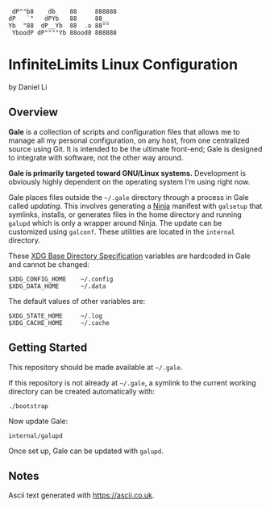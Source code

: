 
     dP""b8    db    88     888888
    dP   `"   dPYb   88     88__
    Yb  "88  dP__Yb  88  .o 88""
     YboodP dP""""Yb 88ood8 888888

# InfiniteLimits Linux Configuration

by Daniel Li

## Overview

**Gale** is a collection of scripts and configuration files that allows me to
manage all my personal configuration, on any host, from one centralized source
using Git. It is intended to be the ultimate front-end; Gale is designed to
integrate with software, not the other way around.

**Gale is primarily targeted toward GNU/Linux systems.** Development is
obviously highly dependent on the operating system I'm using right now.

Gale places files outside the `~/.gale` directory through a process in Gale
called _updating_. This involves generating a [Ninja][2] manifest with
`galsetup` that symlinks, installs, or generates files in the home directory and
running `galupd` which is only a wrapper around Ninja. The update can be
customized using `galconf`. These utilities are located in the `internal`
directory.

These [XDG Base Directory Specification][1] variables are hardcoded in Gale and
cannot be changed:

```
$XDG_CONFIG_HOME    ~/.config
$XDG_DATA_HOME      ~/.data
```

The default values of other variables are:

```
$XDG_STATE_HOME     ~/.log
$XDG_CACHE_HOME     ~/.cache
```

## Getting Started

This repository should be made available at `~/.gale`.

If this repository is not already at `~/.gale`, a symlink to the current working
directory can be created automatically with:

```
./bootstrap
```

Now update Gale:

```
internal/galupd
```

Once set up, Gale can be updated with `galupd`.

## Notes

Ascii text generated with <https://ascii.co.uk>.

[1]: https://www.freedesktop.org/basedir-spec/basedir-spec-latest.html
[2]: https://ninja-build.org

